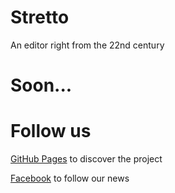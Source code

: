 # Stretto
An editor right from the 22nd century

# Soon...

# Follow us
[GitHub Pages](http://stretto-editor.github.io/) to discover the project

[Facebook](https://www.facebook.com/Stretto-841328495972117/?fref=ts) to follow our news

